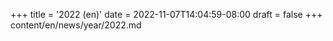 +++
title = '2022 (en)'
date = 2022-11-07T14:04:59-08:00
draft = false
+++
content/en/news/year/2022.md
